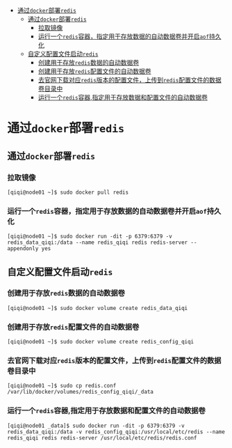 - [通过`docker`部署`redis`](#通过docker部署redis)
  - [通过`docker`部署`redis`](#通过docker部署redis-1)
    - [拉取镜像](#拉取镜像)
    - [运行一个`redis`容器，指定用于存放数据的自动数据卷并开启`aof`持久化](#运行一个redis容器指定用于存放数据的自动数据卷并开启aof持久化)
  - [自定义配置文件启动`redis`](#自定义配置文件启动redis)
    - [创建用于存放`redis`数据的自动数据卷](#创建用于存放redis数据的自动数据卷)
    - [创建用于存放`redis`配置文件的自动数据卷](#创建用于存放redis配置文件的自动数据卷)
    - [去官网下载对应`redis`版本的配置文件，上传到`redis`配置文件的数据卷目录中](#去官网下载对应redis版本的配置文件上传到redis配置文件的数据卷目录中)
    - [运行一个`redis`容器,指定用于存放数据和配置文件的自动数据卷](#运行一个redis容器指定用于存放数据和配置文件的自动数据卷)

# 通过`docker`部署`redis`

## 通过`docker`部署`redis`

### 拉取镜像

```shell
[qiqi@node01 ~]$ sudo docker pull redis
```

### 运行一个`redis`容器，指定用于存放数据的自动数据卷并开启`aof`持久化

```shell
[qiqi@node01 ~]$ sudo docker run -dit -p 6379:6379 -v redis_data_qiqi:/data --name redis_qiqi redis redis-server --appendonly yes
```

## 自定义配置文件启动`redis`

### 创建用于存放`redis`数据的自动数据卷

```shell
[qiqi@node01 ~]$ sudo docker volume create redis_data_qiqi
```

### 创建用于存放`redis`配置文件的自动数据卷

```shell
[qiqi@node01 ~]$ sudo docker volume create redis_config_qiqi
```

### 去官网下载对应`redis`版本的配置文件，上传到`redis`配置文件的数据卷目录中

```shell
[qiqi@node01 ~]$ sudo cp redis.conf /var/lib/docker/volumes/redis_config_qiqi/_data
```

### 运行一个`redis`容器,指定用于存放数据和配置文件的自动数据卷

```shell
[qiqi@node01 _data]$ sudo docker run -dit -p 6379:6379 -v redis_data_qiqi:/data -v redis_config_qiqi:/usr/local/etc/redis --name redis_qiqi redis redis-server /usr/local/etc/redis/redis.conf
```



